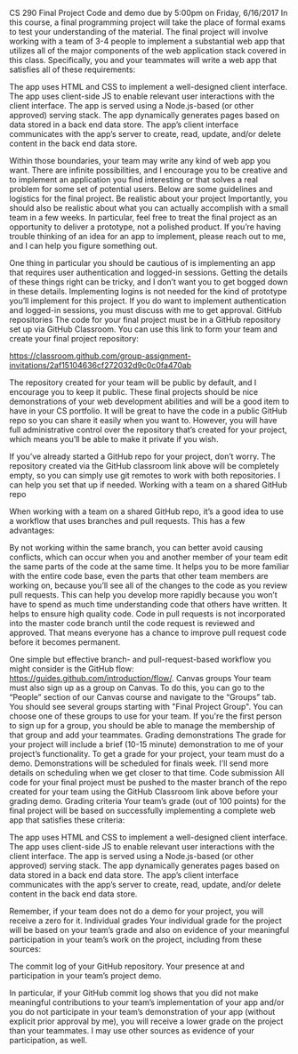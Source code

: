 CS 290 Final Project 
Code and demo due by 5:00pm on Friday, 6/16/2017
In this course, a final programming project will take the place of formal exams to test your understanding of the material.  The final project will involve working with a team of 3-4 people to implement a substantial web app that utilizes all of the major components of the web application stack covered in this class.  Specifically, you and your teammates will write a web app that satisfies all of these requirements:

The app uses HTML and CSS to implement a well-designed client interface.
The app uses client-side JS to enable relevant user interactions with the client interface.
The app is served using a Node.js-based (or other approved) serving stack.
The app dynamically generates pages based on data stored in a back end data store.
The app’s client interface communicates with the app’s server to create, read, update, and/or delete content in the back end data store.

Within those boundaries, your team may write any kind of web app you want.  There are infinite possibilities, and I encourage you to be creative and to implement an application you find interesting or that solves a real problem for some set of potential users.  Below are some guidelines and logistics for the final project.
Be realistic about your project
Importantly, you should also be realistic about what you can actually accomplish with a small team in a few weeks.  In particular, feel free to treat the final project as an opportunity to deliver a prototype, not a polished product.  If you’re having trouble thinking of an idea for an app to implement, please reach out to me, and I can help you figure something out.

One thing in particular you should be cautious of is implementing an app that requires user authentication and logged-in sessions.  Getting the details of these things right can be tricky, and I don’t want you to get bogged down in these details.  Implementing logins is not needed for the kind of prototype you’ll implement for this project.  If you do want to implement authentication and logged-in sessions, you must discuss with me to get approval.
GitHub repositories
The code for your final project must be in a GitHub repository set up via GitHub Classroom.  You can use this link to form your team and create your final project repository:

https://classroom.github.com/group-assignment-invitations/2af15104636cf272032d9c0c0fa470ab

The repository created for your team will be public by default, and I encourage you to keep it public.  These final projects should be nice demonstrations of your web development abilities and will be a good item to have in your CS portfolio.  It will be great to have the code in a public GitHub repo so you can share it easily when you want to.  However, you will have full administrative control over the repository that’s created for your project, which means you’ll be able to make it private if you wish.

If you’ve already started a GitHub repo for your project, don’t worry.  The repository created via the GitHub classroom link above will be completely empty, so you can simply use git remotes to work with both repositories.  I can help you set that up if needed.
Working with a team on a shared GitHub repo

When working with a team on a shared GitHub repo, it’s a good idea to use a workflow that uses branches and pull requests.  This has a few advantages:

By not working within the same branch, you can better avoid causing conflicts, which can occur when you and another member of your team edit the same parts of the code at the same time.
It helps you to be more familiar with the entire code base, even the parts that other team members are working on, because you’ll see all of the changes to the code as you review pull requests.  This can help you develop more rapidly because you won’t have to spend as much time understanding code that others have written.
It helps to ensure high quality code.  Code in pull requests is not incorporated into the master code branch until the code request is reviewed and approved.  That means everyone has a chance to improve pull request code before it becomes permanent.

One simple but effective branch- and pull-request-based workflow you might consider is the GitHub flow: https://guides.github.com/introduction/flow/.
Canvas groups
Your team must also sign up as a group on Canvas.  To do this, you can go to the “People” section of our Canvas course and navigate to the “Groups” tab. You should see several groups starting with "Final Project Group". You can choose one of these groups to use for your team. If you're the first person to sign up for a group, you should be able to manage the membership of that group and add your teammates.
Grading demonstrations
The grade for your project will include a brief (10-15 minute) demonstration to me of your project’s functionality.  To get a grade for your project, your team must do a demo.  Demonstrations will be scheduled for finals week.  I’ll send more details on scheduling when we get closer to that time.
Code submission
All code for your final project must be pushed to the master branch of the repo created for your team using the GitHub Classroom link above before your grading demo.
Grading criteria
Your team’s grade (out of 100 points) for the final project will be based on successfully implementing a complete web app that satisfies these criteria:

The app uses HTML and CSS to implement a well-designed client interface.
The app uses client-side JS to enable relevant user interactions with the client interface.
The app is served using a Node.js-based (or other approved) serving stack.
The app dynamically generates pages based on data stored in a back end data store.
The app’s client interface communicates with the app’s server to create, read, update, and/or delete content in the back end data store.

Remember, if your team does not do a demo for your project, you will receive a zero for it.
Individual grades
Your individual grade for the project will be based on your team’s grade and also on evidence of your meaningful participation in your team’s work on the project, including from these sources:

The commit log of your GitHub repository.
Your presence at and participation in your team’s project demo.

In particular, if your GitHub commit log shows that you did not make meaningful contributions to your team’s implementation of your app and/or you do not participate in your team’s demonstration of your app (without explicit prior approval by me), you will receive a lower grade on the project than your teammates.  I may use other sources as evidence of your participation, as well.
